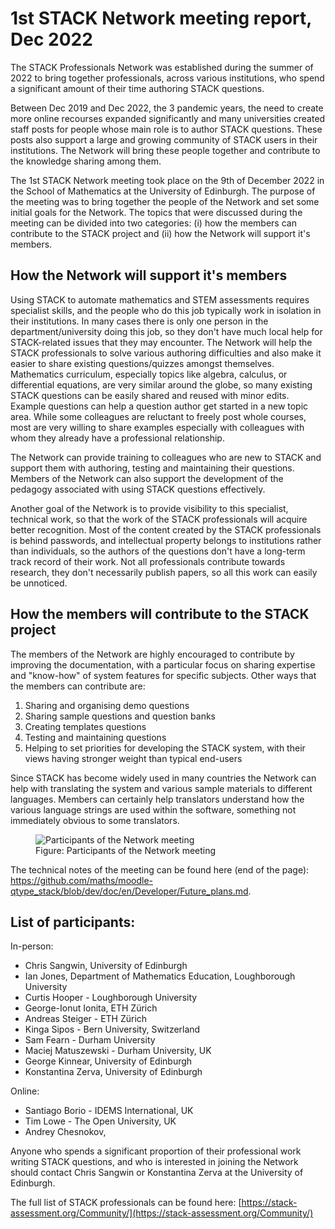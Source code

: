 # 1st STACK Network meeting report, Dec 2022

The STACK Professionals Network was established during the summer of 2022 to bring together professionals, across various institutions, who spend a significant amount of their time authoring STACK questions.

Between Dec 2019 and Dec 2022, the 3 pandemic years, the need to create more online recourses expanded significantly and many universities created staff posts for people whose main role is to author STACK questions. These posts also support a large and growing community of STACK users in their institutions. The Network will bring these people together and contribute to the knowledge sharing among them.

The 1st STACK Network meeting took place on the 9th of December 2022 in the School of Mathematics at the University of Edinburgh. The purpose of the meeting was to bring together the people of the Network and set some initial goals for the Network. The topics that were discussed during the meeting can be divided into two categories: (i) how the members can contribute to the STACK project and (ii) how the Network will support it's members.

## How the Network will support it's members

Using STACK to automate mathematics and STEM assessments requires specialist skills, and the people who do this job typically work in isolation in their institutions. In many cases there is only one person in the department/university doing this job, so they don't have much local help for STACK-related issues that they may encounter. The Network will help the STACK professionals to solve various authoring difficulties and also make it easier to share existing questions/quizzes amongst themselves. Mathematics curriculum, especially topics like algebra, calculus, or differential equations, are very similar around the globe, so many existing STACK questions can be easily shared and reused with minor edits.  Example questions can help a question author get started in a new topic area. While some colleagues are reluctant to freely post whole courses, most are very willing to share examples especially with colleagues with whom they already have a professional relationship.

The Network can provide training to colleagues who are new to STACK and support them with authoring, testing and maintaining their questions. Members of the Network can also support the development of the pedagogy associated with using STACK questions effectively.

Another goal of the Network is to provide visibility to this specialist, technical work, so that the work of the STACK professionals will acquire better recognition. Most of the content created by the STACK professionals is behind passwords, and intellectual property belongs to institutions rather than individuals, so the authors of the questions don't have a long-term track record of their work. Not all professionals contribute towards research, they don't necessarily publish papers, so all this work can easily be unnoticed.

## How the members will contribute to the STACK project

The members of the Network are highly encouraged to contribute by improving the documentation, with a particular focus on sharing expertise and "know-how" of system features for specific subjects.  Other ways that the members can contribute are:

1. Sharing and organising demo questions
2. Sharing sample questions and question banks
3. Creating templates questions
4. Testing and maintaining questions
5. Helping to set priorities for developing the STACK system, with their views having stronger weight than typical end-users

Since STACK has become widely used in many countries the Network can help with translating the system and various sample materials to different languages.  Members can certainly help translators understand how the various language strings are used within the software, something not immediately obvious to some translators.

<div class="float-none img-middle">
  <figure class="figure">
    <img class="figure-img img-fluid" src="../Images/2023-12-09-Network-meeting.jpg" alt="Participants of the Network meeting" />
    <figcaption class="figure-caption">Figure: Participants of the Network meeting</figcaption>
  </figure>
</div>

The technical notes of the meeting can be found here (end of the page): https://github.com/maths/moodle-qtype_stack/blob/dev/doc/en/Developer/Future_plans.md.

## List of participants:

In-person:

* Chris Sangwin, University of Edinburgh
* Ian Jones, Department of Mathematics Education, Loughborough University
* Curtis Hooper - Loughborough University
* George-Ionut Ionita, ETH Zürich
* Andreas Steiger - ETH Zürich
* Kinga Sipos - Bern University, Switzerland
* Sam Fearn - Durham University
* Maciej Matuszewski - Durham University, UK
* George Kinnear, University of Edinburgh
* Konstantina Zerva, University of Edinburgh

Online:

* Santiago Borio - IDEMS International, UK
* Tim Lowe - The Open University, UK
* Andrey Chesnokov,

Anyone who spends a significant proportion of their professional work writing STACK questions, and who is interested in joining the Network should contact Chris Sangwin or Konstantina Zerva at the University of Edinburgh.

The full list of STACK professionals can be found here: [https://stack-assessment.org/Community/](https://stack-assessment.org/Community/)


